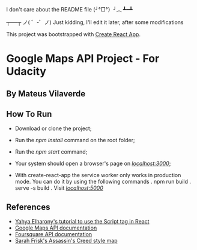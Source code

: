I don't care about the README file (╯°□°）╯︵ ┻━┻

┬──┬ ノ( ゜-゜ノ) Just kidding, I'll edit it later, after some modifications

This project was bootstrapped with [Create React App](https://github.com/facebook/create-react-app).

# Google Maps API Project - For Udacity
## By Mateus Vilaverde

## How To Run
* Download or clone the project;

* Run the _npm install_ command on the root folder;

* Run the _npm start_ command;

* Your system should open a browser's page on [_localhost:3000_](localhost:3000);

* With create-react-app the service worker only works in production mode. You can do it by using the following commands
. npm run build
. serve -s build
. Visit [_localhost:5000_](localhost:5000)

## References
* [Yahya Elharony's tutorial to use the Script tag in React](https://www.youtube.com/watch?v=W5LhLZqj76s)
* [Google Maps API documentation](https://developers.google.com/maps/documentation/javascript/tutorial)
* [Foursquare API documentation](https://developer.foursquare.com/)
* [Sarah Frisk's Assassin's Creed style map](https://snazzymaps.com/style/72543/assassins-creed-iv)